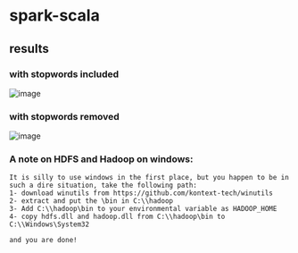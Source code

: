 # spark-scala

## results

### with stopwords included
![image](https://user-images.githubusercontent.com/17898264/202871996-97614470-a5bf-4916-a416-20140dec806c.png)


### with stopwords removed
![image](https://user-images.githubusercontent.com/17898264/202871975-d6f7dfd5-fd45-4429-9577-0f00e3fac9c1.png)


### A note on HDFS and Hadoop on windows:
    It is silly to use windows in the first place, but you happen to be in such a dire situation, take the following path:
    1- download winutils from https://github.com/kontext-tech/winutils
    2- extract and put the \bin in C:\\hadoop
    3- Add C:\\hadoop\bin to your environmental variable as HADOOP_HOME
    4- copy hdfs.dll and hadoop.dll from C:\\hadoop\bin to C:\\Windows\System32

    and you are done!